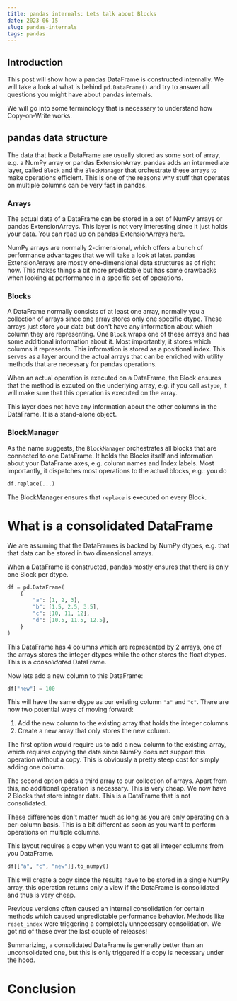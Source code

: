 ```yaml
---
title: pandas internals: Lets talk about Blocks
date: 2023-06-15
slug: pandas-internals
tags: pandas
---
```


## Introduction

This post will show how a pandas DataFrame is constructed internally. We will take a look at what 
is behind ``pd.DataFrame()`` and try to answer all questions you might have about pandas internals.

We will go into some terminology that is necessary to understand how Copy-on-Write works.

## pandas data structure

The data that back a DataFrame are usually stored as some sort of array, e.g. a NumPy array or 
pandas ExtensionArray. pandas adds an intermediate layer, called ``Block`` and the ``BlockManager`` 
that orchestrate these arrays to make operations efficient. This is one of the reasons why stuff
that operates on multiple columns can be very fast in pandas.

### Arrays

The actual data of a DataFrame can be stored in a set of NumPy arrays or pandas ExtensionArrays. 
This layer is not very interesting since it just holds your data. You can read up on pandas 
ExtensionArrays [here](https://pandas.pydata.org/pandas-docs/stable/reference/api/pandas.api.extensions.ExtensionArray.html).

NumPy arrays are normally 2-dimensional, which offers a bunch of performance advantages that we
will take a look at later. pandas ExtensionArrays are mostly one-dimensional data structures as
of right now. This makes things a bit more predictable but has some drawbacks when looking at
performance in a specific set of operations.

### Blocks

A DataFrame normally consists of at least one array, normally you a collection of arrays since one
array stores only one specific dtype.
These arrays just store your data but don't have any information about which column they are
representing. One ``Block`` wraps one of these arrays and has some additional information about it.
Most importantly, it stores which columns it represents. This information is stored as a positional
index. This serves as a layer around the actual arrays that can be enriched with utility methods
that are necessary for pandas operations.

When an actual operation is executed on a DataFrame, the Block ensures that the method is excuted
on the underlying array, e.g. if you call ``astype``, it will make sure that this operation is
executed on the array.

This layer does not have any information about the other columns in the DataFrame. It is a stand-alone
object.

### BlockManager

As the name suggests, the ``BlockManager`` orchestrates all blocks that are connected to one 
DataFrame. It holds the Blocks itself and information about your DataFrame axes, e.g. column names
and Index labels. Most importantly, it dispatches most operations to the actual blocks, e.g.:
you do 

```python
df.replace(...)
```

The BlockManager ensures that ``replace`` is executed on every Block.

# What is a consolidated DataFrame

We are assuming that the DataFrames is backed by NumPy dtypes, e.g. that that data can be stored
in two dimensional arrays.

When a DataFrame is constructed, pandas mostly ensures that there is only one Block per dtype.

```python
df = pd.DataFrame(
    {
        "a": [1, 2, 3],
        "b": [1.5, 2.5, 3.5],
        "c": [10, 11, 12],
        "d": [10.5, 11.5, 12.5],
    }
)
```

This DataFrame has 4 columns which are represented by 2 arrays, one of the arrays stores the integer
dtypes while the other stores the float dtypes. This is a _consolidated_ DataFrame.

Now lets add a new column to this DataFrame:

```python
df["new"] = 100
```

This will have the same dtype as our existing column ``"a"`` and ``"c"``. There are now two potential
ways of moving forward:

1. Add the new column to the existing array that holds the integer columns
2. Create a new array that only stores the new column.

The first option would require us to add a new column to the existing array, which requires copying
the data since NumPy does not support this operation without a copy. This is obviously a pretty steep
cost for simply adding one column.

The second option adds a third array to our collection of arrays. Apart from this, no additional 
operation is necessary. This is very cheap. We now have 2 Blocks that store integer data. This is
a DataFrame that is not consolidated.

These differences don't matter much as long as you are only operating on a per-column basis. This is
a bit different as soon as you want to perform operations on multiple columns.

This layout requires a copy when you want to get all integer columns from you DataFrame.

```python
df[["a", "c", "new"]].to_numpy()
```

This will create a copy since the results have to be stored in a single NumPy array, this operation
returns only a view if the DataFrame is consolidated and thus is very cheap.

Previous versions often caused an internal consolidation for certain methods which caused 
unpredictable performance behavior. Methods like ``reset_index`` were triggering a completely
unnecessary consolidation. We got rid of these over the last couple of releases!

Summarizing, a consolidated DataFrame is generally better than an unconsolidated one, but this is only
triggered if a copy is necessary under the hood. 

# Conclusion


